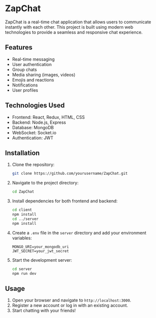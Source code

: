 # ZapChat

ZapChat is a real-time chat application that allows users to communicate instantly with each other. This project is built using modern web technologies to provide a seamless and responsive chat experience.

## Features

- Real-time messaging
- User authentication
- Group chats
- Media sharing (images, videos)
- Emojis and reactions
- Notifications
- User profiles

## Technologies Used

- Frontend: React, Redux, HTML, CSS
- Backend: Node.js, Express
- Database: MongoDB
- WebSocket: Socket.io
- Authentication: JWT

## Installation

1. Clone the repository:
    ```bash
    git clone https://github.com/yourusername/ZapChat.git
    ```
2. Navigate to the project directory:
    ```bash
    cd ZapChat
    ```
3. Install dependencies for both frontend and backend:
    ```bash
    cd client
    npm install
    cd ../server
    npm install
    ```
4. Create a `.env` file in the `server` directory and add your environment variables:
    ```env
    MONGO_URI=your_mongodb_uri
    JWT_SECRET=your_jwt_secret
    ```
5. Start the development server:
    ```bash
    cd server
    npm run dev
    ```

## Usage

1. Open your browser and navigate to `http://localhost:3000`.
2. Register a new account or log in with an existing account.
3. Start chatting with your friends!



